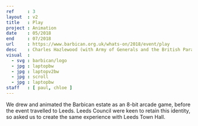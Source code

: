 ```yaml
---
ref     : 3
layout  : v2
title   : Play
project : Animation
date    : 05/2018
end     : 07/2018
url     : https://www.barbican.org.uk/whats-on/2018/event/play
desc    : Charles Hazlewood (with Army of Generals and the British Paraorchestra).
visual  :
  - svg : barbican/logo
  - jpg : laptopbw
  - jpg : laptopv2bw
  - jpg : scroll
  - jpg : laptopbw
staff   : [ paul, chloe ]
---
```


We drew and animated the Barbican estate as an 8-bit arcade game, before the event travelled to Leeds. Leeds Council were keen to retain this identity, so asked us to create the same experience with Leeds Town Hall.
